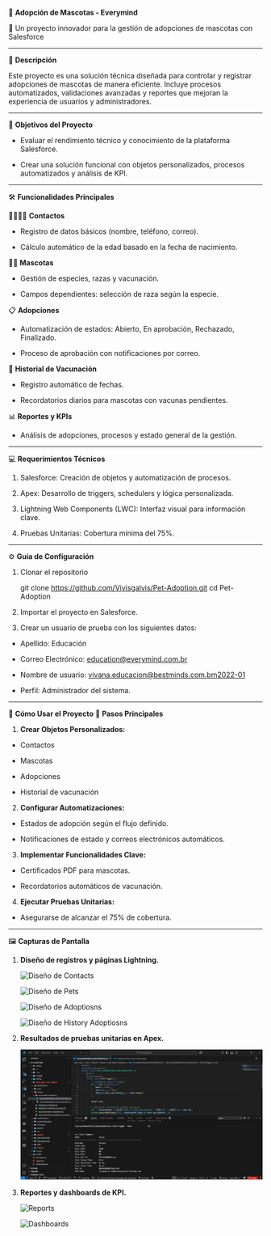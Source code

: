 🐾 **Adopción de Mascotas - Everymind**

🚀 Un proyecto innovador para la gestión de adopciones de mascotas con Salesforce

*************************************************************************************************************************************

🌟 **Descripción**

Este proyecto es una solución técnica diseñada para controlar y registrar adopciones de mascotas de manera eficiente. Incluye procesos automatizados, validaciones avanzadas y reportes que mejoran la experiencia de usuarios y administradores.

*************************************************************************************************************************************

🎯 **Objetivos del Proyecto**

 * Evaluar el rendimiento técnico y conocimiento de la plataforma Salesforce.

 * Crear una solución funcional con objetos personalizados, procesos automatizados y análisis de KPI.

*************************************************************************************************************************************

🛠️ **Funcionalidades Principales**

👨‍👩‍👧‍👦 **Contactos**

 * Registro de datos básicos (nombre, teléfono, correo).

 * Cálculo automático de la edad basado en la fecha de nacimiento.

🐕‍🦺 **Mascotas**
 * Gestión de especies, razas y vacunación.

 * Campos dependientes: selección de raza según la especie.

📋 **Adopciones**

 * Automatización de estados: Abierto, En aprobación, Rechazado, Finalizado.
 
 * Proceso de aprobación con notificaciones por correo.

💉 **Historial de Vacunación**

 * Registro automático de fechas.

 * Recordatorios diarios para mascotas con vacunas pendientes.

📊 **Reportes y KPIs**

 * Análisis de adopciones, procesos y estado general de la gestión.

***********************************************************************************************************************************

💻 **Requerimientos Técnicos**

1. Salesforce: Creación de objetos y automatización de procesos.

2. Apex: Desarrollo de triggers, schedulers y lógica personalizada.

3. Lightning Web Components (LWC): Interfaz visual para información clave.

4. Pruebas Unitarias: Cobertura mínima del 75%.

**********************************************************************************************************************************

⚙️ **Guía de Configuración**

1. Clonar el repositorio

   git clone <https://github.com/Vivisgalvis/Pet-Adoption.git>
   cd Pet-Adoption
2. Importar el proyecto en Salesforce.

3. Crear un usuario de prueba con los siguientes datos:

 * Apellido: Educación

 * Correo Electrónico: education@everymind.com.br

 * Nombre de usuario: vivana.educacion@bestminds.com.bm2022-01

 * Perfil: Administrador del sistema.

 ***********************************************************************************************************************************

 🚀 **Cómo Usar el Proyecto**
🐾 **Pasos Principales**

1. **Crear Objetos Personalizados:**

 * Contactos

 * Mascotas

 * Adopciones

 * Historial de vacunación

2. **Configurar Automatizaciones:**

 * Estados de adopción según el flujo definido.

 * Notificaciones de estado y correos electrónicos automáticos.

3. **Implementar Funcionalidades Clave:**

 * Certificados PDF para mascotas.

 * Recordatorios automáticos de vacunación.

4. **Ejecutar Pruebas Unitarias:**

 * Asegurarse de alcanzar el 75% de cobertura.

***********************************************************************************************************************************

🖼️ **Capturas de Pantalla**

1. **Diseño de registros y páginas Lightning.**

    ![Diseño de Contacts](Images/Diseño_vista_contactos.PNG)

    ![Diseño de Pets](Images/Diseño_vista_pets.PNG)

    ![Diseño de Adoptiosns](Images/Diseño_vista_adoptions.PNG)

    ![Diseño de History Adoptiosns](Images/Diseño_vista_history_adoptions.PNG)


2. **Resultados de pruebas unitarias en Apex.**

    ![Captura de pantalla test](Images/Imagen_test.PNG)

3. **Reportes y dashboards de KPI.**

    ![Reports](Images/Diseño_vista_reports.PNG)

    ![Dashboards](Images/Diseño_vista_dashboards.PNG)






